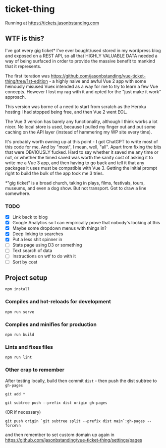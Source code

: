 # ticket-thing

Running at https://tickets.jasonbstanding.com

## WTF is this?

I've got every gig ticket* I've ever bought/used stored in my wordpress blog and exposed on a REST API, 
so all that HIGHLY VALUABLE DATA needed a way of being surfaced in order to provide the massive benefit
to mankind that it represents.

The first iteration was https://github.com/jasonbstanding/vue-ticket-thing/tree/1st-edition - a highly naive and awful Vue 2 app with some heinously
misused Vuex intended as a way for me to try to learn a few Vue concepts.  However I lost my rag with it and opted for the "just make it work"
approach.

This version was borne of a need to start from scratch as the Heroku hosting I had stopped being free, and then Vue 2 went EOL.

The Vue 3 version has barely any functionality, although I think works a lot nicer.  No local store is used, because I pulled my finger out and put
some caching on the API layer (instead of hammering my WP site every time).

It's probably worth owning up at this point - I got ChatGPT to write most of this code for me.  And by "most", I mean, well, "all".  Apart from
fixing the bits that were OBVIOUSLY fucked.  Hard to say whether it saved me any time or not, or whether the timed saved was worth the sanity cost
of asking it to write me a Vue 3 app, and then having to go back and tell it that any packages it uses must be compatible with Vue 3.  Getting the
initial prompt right to build the bulk of the app took me 3 tries.

*"gig ticket" is a broad church, taking in plays, films, festivals, tours, museums, and even a dog show. But not transport.  Got to draw a line somewhere.

### TODO

- [x] Link back to blog
- [x] Google Analytics so I can empirically prove that nobody's looking at this
- [x] Maybe some dropdown menus with things in?
- [x] Deep linking to searches
- [x] Put a less shit spinner in
- [ ] Stats page using D3 or something
- [ ] Text search of data
- [ ] Instructions on wtf to do with it
- [ ] Sort by cost

## Project setup
```
npm install
```

### Compiles and hot-reloads for development
```
npm run serve
```

### Compiles and minifies for production
```
npm run build
```

### Lints and fixes files
```
npm run lint
```

### Other crap to remember
After testing locally, build then commit `dist` - then push the dist subtree to `gh-pages`
```
git add *

git subtree push --prefix dist origin gh-pages
```
(OR if necessary)
```
git push origin `git subtree split --prefix dist main`:gh-pages --force\n
```
and then remember to set custom domain up again in https://github.com/jasonbstanding/vue-ticket-thing/settings/pages
